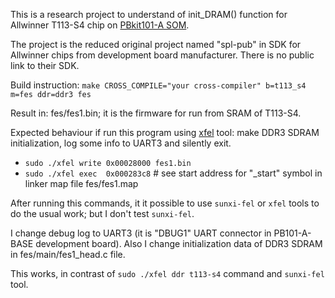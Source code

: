This is a research project to understand of init_DRAM() function for Allwinner T113-S4 chip on [PBkit101-A SOM](https://pb-embedded.ru/pbkit101-a).

The project is the reduced original project named "spl-pub" in SDK for Allwinner chips from development board manufacturer. There is no public link to their SDK.

Build instruction: `make CROSS_COMPILE="your cross-compiler" b=t113_s4 m=fes ddr=ddr3 fes`

Result in: fes/fes1.bin; it is the firmware for run from SRAM of T113-S4.

Expected behaviour if run this program using [xfel](https://github.com/xboot/xfel) tool: make DDR3 SDRAM initialization, log some info to UART3 and silently exit.

* `sudo ./xfel write 0x00028000 fes1.bin`
* `sudo ./xfel exec  0x000283c8` # see start address for "_start" symbol in linker map file fes/fes1.map

After running this commands, it it possible to use `sunxi-fel` or `xfel` tools to do the usual work; but I don't test `sunxi-fel`.

I change debug log to UART3 (it is "DBUG1" UART connector in PB101-A-BASE development board).
Also I change initialization data of DDR3 SDRAM in fes/main/fes1_head.c file.

This works, in contrast of `sudo ./xfel ddr t113-s4` command and `sunxi-fel` tool.

